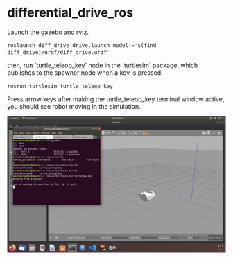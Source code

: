 # differential_drive_ros

Launch the gazebo and rviz.

```
roslaunch diff_drive drive.launch model:='$(find diff_drive)/urdf/diff_drive.urdf'
```

then, run 'turtle_teleop_key' node in the 'turtlesim' package, which publishes to the spawner node when a key is pressed.

```
rosrun turtlesim turtle_teleop_key
```

Press arrow keys after making the turtle_teleop_key terminal window active, you should see robot moving in the simulation.


![Screenshot](./screenshot.png)